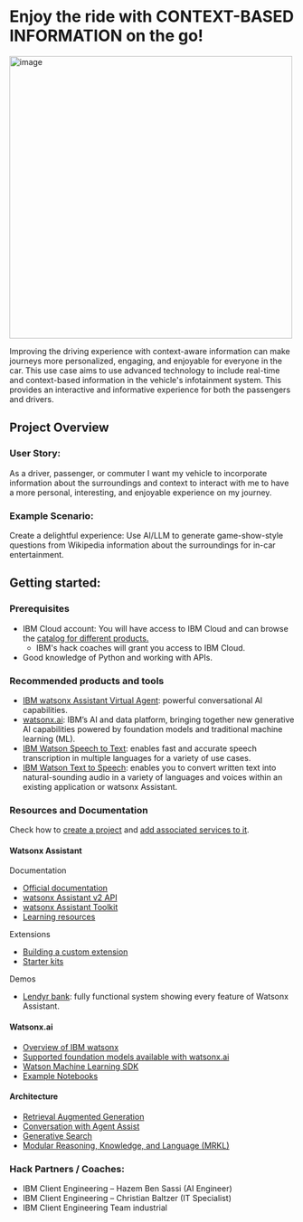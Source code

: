 # Enjoy the ride with CONTEXT-BASED INFORMATION on the go!
<img width="500" alt="image" src="https://github.com/Bosch-ConnectedExperience-2024/IBM_Gettingstarted/assets/141270724/987f4f00-592a-4aaa-b74d-17c3423921b8">

Improving the driving experience with context-aware information can make journeys more personalized, engaging, and enjoyable for everyone in the car. This use case aims to use advanced technology to include real-time and context-based information in the vehicle's infotainment system. This provides an interactive and informative experience for both the passengers and drivers.

## Project Overview
### User Story:
As a driver, passenger, or commuter I want my vehicle to incorporate information about the surroundings and context to interact with me to have a more personal, interesting, and enjoyable experience on my journey.

### Example Scenario:
   Create a delightful experience: Use AI/LLM to generate game-show-style questions from Wikipedia information about the surroundings for in-car entertainment.

## Getting started:

### Prerequisites
- IBM Cloud account: You will have access to IBM Cloud and can browse the [catalog for different products.](https://cloud.ibm.com/catalog)
   - IBM's hack coaches will grant you access to IBM Cloud.  
- Good knowledge of Python and working with APIs.

### Recommended products and tools
   - [IBM watsonx Assistant Virtual Agent](https://www.ibm.com/products/watsonx-assistant): powerful conversational AI capabilities.
   - [watsonx.ai](https://www.ibm.com/products/watsonx-ai): IBM’s AI and data platform, bringing together new generative AI capabilities powered by foundation models and traditional machine learning (ML).
   - [IBM Watson Speech to Text](https://www.ibm.com/products/speech-to-text): enables fast and accurate speech transcription in multiple languages for a variety of use cases.
   - [IBM Watson Text to Speech](https://www.ibm.com/products/text-to-speech): enables you to convert written text into natural-sounding audio in a variety of languages and voices within an existing application or watsonx Assistant.
 

### Resources and Documentation

Check how to [create a project](https://dataplatform.cloud.ibm.com/docs/content/wsj/getting-started/projects.html?context=cpdaas) and [add associated services to it](https://dataplatform.cloud.ibm.com/docs/content/wsj/getting-started/assoc-services.html?context=cpdaas).

#### Watsonx Assistant
Documentation
- [Official documentation](https://cloud.ibm.com/docs/watson-assistant?topic=watson-assistant-welcome-new-assistant)
- [watsonx Assistant v2 API](https://cloud.ibm.com/apidocs/assistant-v2?code=python)
- [watsonx Assistant Toolkit](https://github.com/watson-developer-cloud/assistant-toolkit/tree/master)
- [Learning resources](https://www.ibm.com/products/watsonx-assistant/resources/learning/)

Extensions
- [Building a custom extension](https://cloud.ibm.com/docs/watson-assistant?topic=watson-assistant-build-custom-extension)
- [Starter kits](https://github.com/watson-developer-cloud/assistant-toolkit/tree/master/integrations/extensions/starter-kits)

Demos
- [Lendyr bank](https://www.ibm.com/products/watson-assistant/demos/lendyr/demo.html): fully functional system showing every feature of Watsonx Assistant.


#### Watsonx.ai

- [Overview of IBM watsonx](https://dataplatform.cloud.ibm.com/docs/content/wsj/getting-started/overview-wx.html?context=wx&audience=wdp)
- [Supported foundation models available with watsonx.ai](https://dataplatform.cloud.ibm.com/docs/content/wsj/analyze-data/fm-models.html?context=wx&audience=wdp)
- [Watson Machine Learning SDK](https://ibm.github.io/watson-machine-learning-sdk/foundation_models.html)
- [Example Notebooks](https://github.com/IBM/watson-machine-learning-samples/tree/master/cpd4.8/notebooks/python_sdk/deployments/foundation_models)

#### Architecture

- [Retrieval Augmented Generation](https://www.ibm.com/architectures/hybrid/genai-rag)
- [Conversation with Agent Assist](https://www.ibm.com/architectures/hybrid/genai-agent-assist)
- [Generative Search](https://www.ibm.com/architectures/hybrid/genai-generative-search)
- [Modular Reasoning, Knowledge, and Language (MRKL)](https://www.ibm.com/architectures/hybrid/genai-mrkl)

### Hack Partners / Coaches:
  - IBM Client Engineering – Hazem Ben Sassi (AI Engineer)
  - IBM Client Engineering – Christian Baltzer (IT Specialist)
  - IBM Client Engineering Team industrial
